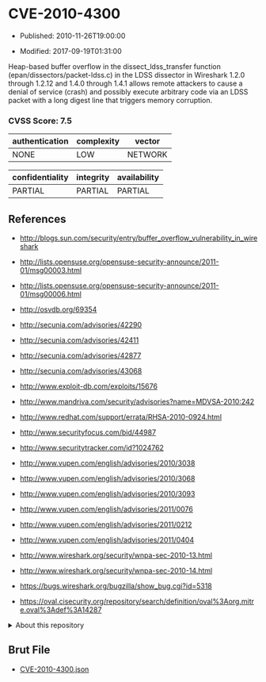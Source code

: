 # CVE-2010-4300

- Published: 2010-11-26T19:00:00

- Modified: 2017-09-19T01:31:00

Heap-based buffer overflow in the dissect_ldss_transfer function (epan/dissectors/packet-ldss.c) in the LDSS dissector in Wireshark 1.2.0 through 1.2.12 and 1.4.0 through 1.4.1 allows remote attackers to cause a denial of service (crash) and possibly execute arbitrary code via an LDSS packet with a long digest line that triggers memory corruption.

### CVSS Score: **7.5**

| authentication | complexity | vector |
| --- | --- | --- |
| NONE | LOW | NETWORK |

| confidentiality | integrity | availability |
| --- | --- | --- |
| PARTIAL | PARTIAL | PARTIAL |

## References

* http://blogs.sun.com/security/entry/buffer_overflow_vulnerability_in_wireshark

* http://lists.opensuse.org/opensuse-security-announce/2011-01/msg00003.html

* http://lists.opensuse.org/opensuse-security-announce/2011-01/msg00006.html

* http://osvdb.org/69354

* http://secunia.com/advisories/42290

* http://secunia.com/advisories/42411

* http://secunia.com/advisories/42877

* http://secunia.com/advisories/43068

* http://www.exploit-db.com/exploits/15676

* http://www.mandriva.com/security/advisories?name=MDVSA-2010:242

* http://www.redhat.com/support/errata/RHSA-2010-0924.html

* http://www.securityfocus.com/bid/44987

* http://www.securitytracker.com/id?1024762

* http://www.vupen.com/english/advisories/2010/3038

* http://www.vupen.com/english/advisories/2010/3068

* http://www.vupen.com/english/advisories/2010/3093

* http://www.vupen.com/english/advisories/2011/0076

* http://www.vupen.com/english/advisories/2011/0212

* http://www.vupen.com/english/advisories/2011/0404

* http://www.wireshark.org/security/wnpa-sec-2010-13.html

* http://www.wireshark.org/security/wnpa-sec-2010-14.html

* https://bugs.wireshark.org/bugzilla/show_bug.cgi?id=5318

* https://oval.cisecurity.org/repository/search/definition/oval%3Aorg.mitre.oval%3Adef%3A14287

<details>
<summary>About this repository</summary> 

  This repository is part of the project [Live Hack CVE](https://github.com/Live-Hack-CVE). Main website can be found [www.live-hack.org](https://www.live-hack.org) 
  
  Made by [Sn0wAlice](https://github.com/Sn0wAlice) for the people that care about security and need to have a feed of the latest CVEs. Hope you enjoy it, don't forget to star the repo and follow me on [Twitter](https://twitter.com/Sn0wAlice) and [Github](https://github.com/Sn0wAlice). And that is my [personnal website](https://www.alice-snow.me/)

  - [Home Page](https://github.com/Live-Hack-CVE)
  - [Framework](https://github.com/Live-Hack-CVE/cve-framework)
  - [CVE database](https://github.com/Live-Hack-CVE/full_database)
  - [Changelog](https://github.com/Live-Hack-CVE/Changelog)
</details>

## Brut File

* [CVE-2010-4300.json](https://raw.githubusercontent.com/Live-Hack-CVE/full_database/main/cves/2010/CVE-2010-4300.json)

